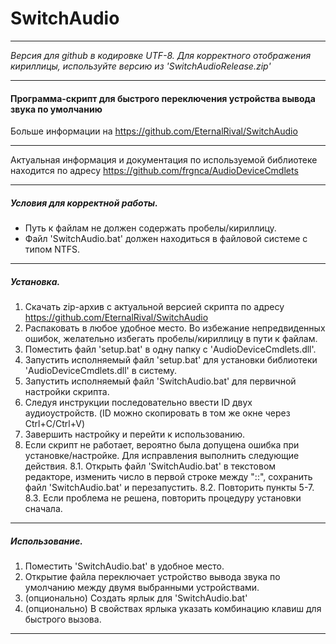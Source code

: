 # SwitchAudio
***
*Версия для github в кодировке UTF-8. Для корректного отображения кириллицы, используйте версию из 'SwitchAudioRelease.zip'*
***
#### Программа-скрипт для быстрого переключения устройства вывода звука по умолчанию
Больше информации на https://github.com/EternalRival/SwitchAudio
***
Актуальная информация и документация по используемой библиотеке находится по адресу https://github.com/frgnca/AudioDeviceCmdlets
***
##### Условия для корректной работы.
- Путь к файлам не должен содержать пробелы/кириллицу.
- Файл 'SwitchAudio.bat' должен находиться в файловой системе с типом NTFS.
***
##### Установка.
1. Скачать zip-архив с актуальной версией скрипта по адресу https://github.com/EternalRival/SwitchAudio
2. Распаковать в любое удобное место. Во избежание непредвиденных ошибок, желательно избегать пробелы/кириллицу в пути к файлам.
3. Поместить файл 'setup.bat' в одну папку с 'AudioDeviceCmdlets.dll'.
4. Запустить исполняемый файл 'setup.bat' для установки библиотеки 'AudioDeviceCmdlets.dll' в систему.
5. Запустить исполняемый файл 'SwitchAudio.bat' для первичной настройки скрипта.
6. Следуя инструкции последовательно ввести ID двух аудиоустройств. (ID можно скопировать в том же окне через Ctrl+C/Ctrl+V)
7. Завершить настройку и перейти к использованию.
8. Если скрипт не работает, вероятно была допущена ошибка при установке/настройке. Для исправления выполнить следующие действия.
8.1. Открыть файл 'SwitchAudio.bat' в текстовом редакторе, изменить число в первой строке между "::", сохранить файл 'SwitchAudio.bat' и перезапустить.
8.2. Повторить пункты 5-7.
8.3. Если проблема не решена, повторить процедуру установки сначала.
***
##### Использование.
1. Поместить 'SwitchAudio.bat' в удобное место. 
2. Открытие файла переключает устройство вывода звука по умолчанию между двумя выбранными устройствами.
3. (опционально) Создать ярлык для 'SwitchAudio.bat'
4. (опционально) В свойствах ярлыка указать комбинацию клавиш для быстрого вызова.
***